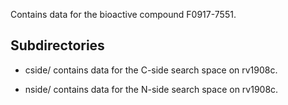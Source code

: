 Contains data for the bioactive compound F0917-7551.

## Subdirectories

- cside/ contains data for the C-side search space on rv1908c.

- nside/ contains data for the N-side search space on rv1908c.

